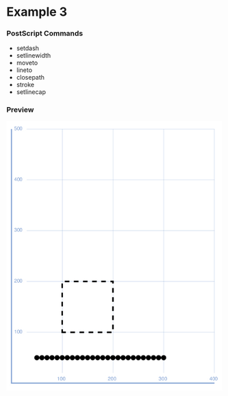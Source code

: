 # Example 3

### PostScript Commands

  - setdash
  - setlinewidth
  - moveto
  - lineto
  - closepath
  - stroke
  - setlinecap

### Preview
![Example 4](https://github.com/IvanSostarko/postscript-examples/blob/master/Example4/Example4.jpg)